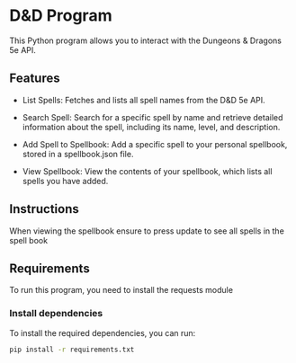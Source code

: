 # D&D Program
This Python program allows you to interact with the Dungeons & Dragons 5e API.

## Features
- List Spells: Fetches and lists all spell names from the D&D 5e API.

- Search Spell: Search for a specific spell by name and retrieve detailed information about the spell, including its name, level, and description.

- Add Spell to Spellbook: Add a specific spell to your personal spellbook, stored in a spellbook.json file.

- View Spellbook: View the contents of your spellbook, which lists all spells you have added.

## Instructions
When viewing the spellbook ensure to press update to see all spells in the spell book

## Requirements
To run this program, you need to install the requests module

### Install dependencies
To install the required dependencies, you can run:

```bash
pip install -r requirements.txt
